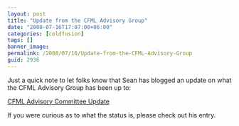```yaml
---
layout: post
title: "Update from the CFML Advisory Group"
date: "2008-07-16T17:07:00+06:00"
categories: [coldfusion]
tags: []
banner_image: 
permalink: /2008/07/16/Update-from-the-CFML-Advisory-Group
guid: 2936
---
```


Just a quick note to let folks know that Sean has blogged an update on what the CFML Advisory Group has been up to:

<a href="http://corfield.org/blog/index.cfm/do/blog.entry/entry/CFML_Advisory_Committee_Update">CFML Advisory Committee Update</a>

If you were curious as to what the status is, please check out his entry.